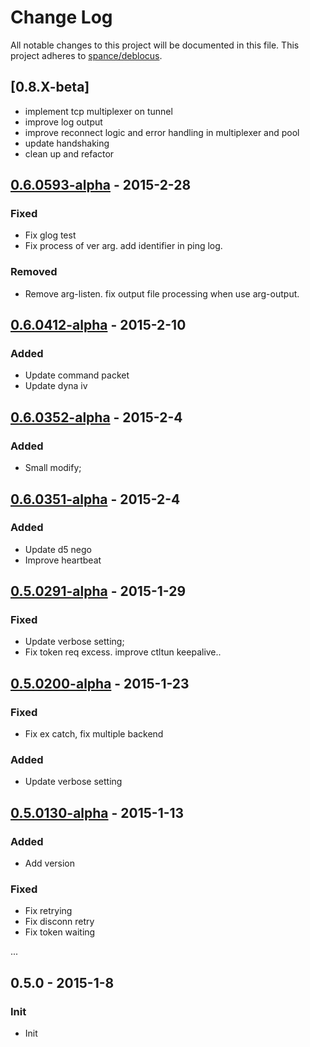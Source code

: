 # Change Log
All notable changes to this project will be documented in this file.
This project adheres to [spance/deblocus](https://github.com/spance/deblocus).

## [0.8.X-beta]
- implement tcp multiplexer on tunnel
- improve log output
- improve reconnect logic and error handling in multiplexer and pool
- update handshaking
- clean up and refactor

## [0.6.0593-alpha](https://github.com/spance/deblocus/compare/0.6.0412-alpha...0.6.0593-alpha) - 2015-2-28
### Fixed
- Fix glog test
- Fix process of ver arg. add identifier in ping log.

### Removed
- Remove arg-listen. fix output file processing when use arg-output.

## [0.6.0412-alpha](https://github.com/spance/deblocus/compare/0.6.0352-alpha...0.6.0412-alpha) - 2015-2-10
### Added
- Update command packet
- Update dyna iv

## [0.6.0352-alpha](https://github.com/spance/deblocus/compare/0.6.0351-alpha...0.6.0352-alpha) - 2015-2-4
### Added 
- Small modify; 


## [0.6.0351-alpha](https://github.com/spance/deblocus/compare/0.5.0291-alpha...0.6.0351-alpha) - 2015-2-4
### Added
- Update d5 nego
-	Improve heartbeat

## [0.5.0291-alpha](https://github.com/spance/deblocus/compare/0.5.0200-alpha...0.5.0291-alpha) - 2015-1-29
### Fixed
- Update verbose setting;
- Fix token req excess. improve ctltun keepalive..

## [0.5.0200-alpha](https://github.com/spance/deblocus/compare/0.5.0130-alpha...0.5.0200-alpha) - 2015-1-23
### Fixed
- Fix ex catch, fix multiple backend

### Added
- Update verbose setting

## [0.5.0130-alpha](https://github.com/spance/deblocus/compare/0.5.0...0.5.0130-alpha) - 2015-1-13
### Added
- Add version

### Fixed
- Fix retrying
- Fix disconn retry
- Fix token waiting

...
## 0.5.0 - 2015-1-8
### Init
- Init
